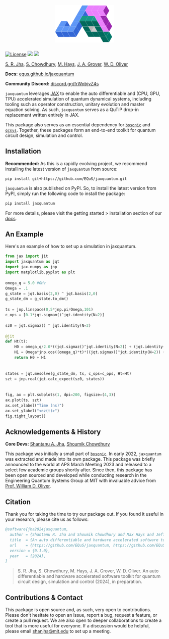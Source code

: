 <h1 align="center">
    <img src="https://github.com/EQuS/jaxquantum/raw/main/docs/assets/logo.png" height="120" alt="jaxquantum logo">
</h1>


[![License](https://img.shields.io/github/license/EQuS/jaxquantum.svg?style=popout-square)](https://opensource.org/license/apache-2-0) [![](https://img.shields.io/github/release/EQuS/jaxquantum.svg?style=popout-square)](https://github.com/EQuS/jaxquantum/releases) [![](https://img.shields.io/pypi/dm/jaxquantum.svg?style=popout-square)](https://pypi.org/project/jaxquantum/)

[S. R. Jha](https://github.com/Phionx), [S. Chowdhury](https://github.com/shoumikdc), [M. Hays](https://scholar.google.com/citations?user=06z0MjwAAAAJ), [J. A. Grover](https://scholar.google.com/citations?user=igewch8AAAAJ), [W. D. Oliver](https://scholar.google.com/citations?user=4vNbnqcAAAAJ&hl=en)

**Docs:** [equs.github.io/jaxquantum](https://equs.github.io/jaxquantum)

**Community Discord:** [discord.gg/frWqbjvZ4s](https://discord.gg/frWqbjvZ4s)

`jaxquantum` leverages [JAX](https://github.com/google/jax) to enable the auto differentiable and (CPU, GPU, TPU) accelerated simulation of quantum dynamical systems, including tooling such as operator construction, unitary evolution and master equation solving. As such, `jaxquantum` serves as a QuTiP drop-in replacement written entirely in JAX.

This package also serves as an essential dependency for [`bosonic`](https://github.com/EQuS/bosonic) and [`qcsys`](https://github.com/EQuS/qcsys). Together, these packages form an end-to-end toolkit for quantum circuit design, simulation and control. 


## Installation

**Recommended:** As this is a rapidly evolving project, we recommend installing the latest version of `jaxquantum` from source: 
```
pip install git+https://github.com/EQuS/jaxquantum.git
```

`jaxquantum` is also published on PyPI. So, to install the latest version from PyPI, simply run the following code to install the package:

```bash
pip install jaxquantum
```

For more details, please visit the getting started > installation section of our [docs](https://equs.github.io/jaxquantum/getting_started/installation.html).

## An Example

Here's an example of how to set up a simulation in jaxquantum.

```python
from jax import jit
import jaxquantum as jqt
import jax.numpy as jnp
import matplotlib.pyplot as plt

omega_q = 5.0 #GHz
Omega = .1
g_state = jqt.basis(2,0) ^ jqt.basis(2,0)
g_state_dm = g_state.to_dm()

ts = jnp.linspace(0,5*jnp.pi/Omega,101)
c_ops = [0.1*jqt.sigmam()^jqt.identity(N=2)]

sz0 = jqt.sigmaz() ^ jqt.identity(N=2)

@jit
def Ht(t):
    H0 = omega_q/2.0*((jqt.sigmaz()^jqt.identity(N=2)) + (jqt.identity(N=2)^jqt.sigmaz()))
    H1 = Omega*jnp.cos((omega_q)*t)*((jqt.sigmax()^jqt.identity(N=2)) + (jqt.identity(N=2)^jqt.sigmax()))
    return H0 + H1


states = jqt.mesolve(g_state_dm, ts, c_ops=c_ops, Ht=Ht) 
szt = jnp.real(jqt.calc_expect(sz0, states))


fig, ax = plt.subplots(1, dpi=200, figsize=(4,3))
ax.plot(ts, szt)
ax.set_xlabel("Time (ns)")
ax.set_ylabel("<σz(t)>")
fig.tight_layout()
```

## Acknowledgements & History

**Core Devs:** [Shantanu A. Jha](https://github.com/Phionx), [Shoumik Chowdhury](https://github.com/shoumikdc)


This package was initially a small part of [`bosonic`](https://github.com/EQuS/bosonic). In early 2022, `jaxquantum` was extracted and made into its own package. This package was briefly announced to the world at APS March Meeting 2023 and released to a select few academic groups shortly after. Since then, this package has been open sourced and developed while conducting research in the Engineering Quantum Systems Group at MIT with invaluable advice from [Prof. William D. Oliver](https://equs.mit.edu/william-d-oliver/). 

## Citation

Thank you for taking the time to try our package out. If you found it useful in your research, please cite us as follows:

```bibtex
@software{jha2024jaxquantum,
  author = {Shantanu R. Jha and Shoumik Chowdhury and Max Hays and Jeff A. Grover and William D. Oliver},
  title  = {An auto differentiable and hardware accelerated software toolkit for quantum circuit design, simulation and control},
  url    = {https://github.com/EQuS/jaxquantum, https://github.com/EQuS/bosonic, https://github.com/EQuS/qcsys},
  version = {0.1.0},
  year   = {2024},
}
```
> S. R. Jha, S. Chowdhury, M. Hays, J. A. Grover, W. D. Oliver. An auto differentiable and hardware accelerated software toolkit for quantum circuit design, simulation and control (2024), in preparation.


## Contributions & Contact

This package is open source and, as such, very open to contributions. Please don't hesitate to open an issue, report a bug, request a feature, or create a pull request. We are also open to deeper collaborations to create a tool that is more useful for everyone. If a discussion would be helpful, please email [shanjha@mit.edu](mailto:shanjha@mit.edu) to set up a meeting. 
